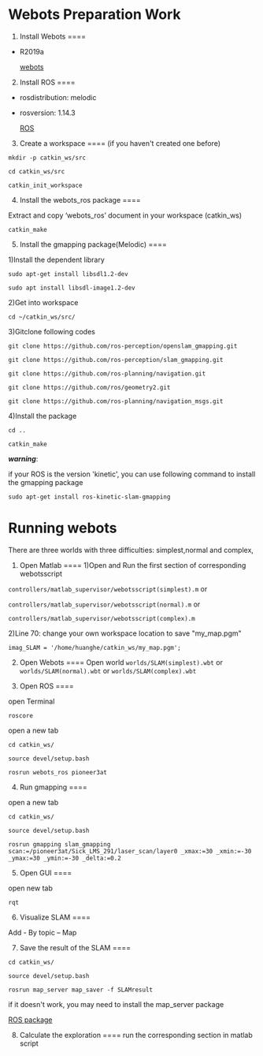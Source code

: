 
Webots Preparation Work
====  

1) Install Webots
====

 * R2019a

    [webots](https://cyberbotics.com/)


2) Install ROS 
====

 * rosdistribution: melodic
 * rosversion: 1.14.3

    [ROS](http://wiki.ros.org/ROS/Installation) 

3) Create a workspace
====
  (if you haven't created one before)


 ```mkdir -p catkin_ws/src  ```
 
 ```cd catkin_ws/src  ```
 
 ```catkin_init_workspace ```

4) Install the webots_ros package
====

Extract and copy ‘webots_ros’ document in your workspace (catkin_ws)

 ```catkin_make ```
 
 
5) Install the gmapping package(Melodic)
====

1)Install the dependent library

```sudo apt-get install libsdl1.2-dev```

```sudo apt install libsdl-image1.2-dev```

2)Get into workspace

```cd ~/catkin_ws/src/```

3)Gitclone following codes

```git clone https://github.com/ros-perception/openslam_gmapping.git```

```git clone https://github.com/ros-perception/slam_gmapping.git```

```git clone https://github.com/ros-planning/navigation.git```

```git clone https://github.com/ros/geometry2.git```

```git clone https://github.com/ros-planning/navigation_msgs.git```

4)Install the package

```cd ..```

```catkin_make```




___warning___:

if your ROS is the version 'kinetic', you can use following command to install the gmapping package

```sudo apt-get install ros-kinetic-slam-gmapping```








Running  webots
====
There are three worlds with three difficulties: simplest,normal and complex,


1) Open Matlab 
====
1)Open and Run the first section of corresponding webotsscript

```controllers/matlab_supervisor/webotsscript(simplest).m``` or 

```controllers/matlab_supervisor/webotsscript(normal).m```    or

```controllers/matlab_supervisor/webotsscript(complex).m```



2)Line 70: change your own workspace location to save "my_map.pgm"

```imag_SLAM = '/home/huanghe/catkin_ws/my_map.pgm';```

2) Open  Webots
====
 Open world ```worlds/SLAM(simplest).wbt``` or ```worlds/SLAM(normal).wbt``` or  ```worlds/SLAM(complex).wbt```

3) Open ROS
====

open Terminal

```roscore```

open a new tab

```cd catkin_ws/```

```source devel/setup.bash```

```rosrun webots_ros pioneer3at```

4) Run gmapping
====

open a new tab 

```cd catkin_ws/```

```source devel/setup.bash```

```rosrun gmapping slam_gmapping scan:=/pioneer3at/Sick_LMS_291/laser_scan/layer0 _xmax:=30 _xmin:=-30 _ymax:=30 _ymin:=-30 _delta:=0.2```

5) Open GUI
====

open new tab

```rqt```

6) Visualize SLAM
====

Add - By topic – Map


7) Save the result of the SLAM
====

```cd catkin_ws/```

```source devel/setup.bash```

```rosrun map_server map_saver -f SLAMresult```

if it doesn't work, you may need to install the map_server package 

[ROS package](http://wiki.ros.org/map_server) 



8) Calculate the exploration
====
run the corresponding section in matlab script





